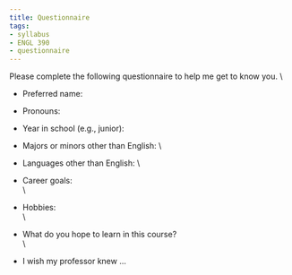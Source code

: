 ```yaml
---
title: Questionnaire
tags:
- syllabus
- ENGL 390
- questionnaire
---
```


Please complete the following questionnaire to help me get to know you.
\

- Preferred name:

- Pronouns:

- Year in school (e.g., junior):

- Majors or minors other than English:
\

- Languages other than English:
\

- Career goals:
\
\

- Hobbies:
\
\

- What do you hope to learn in this course?
\
\

- I wish my professor knew ...
